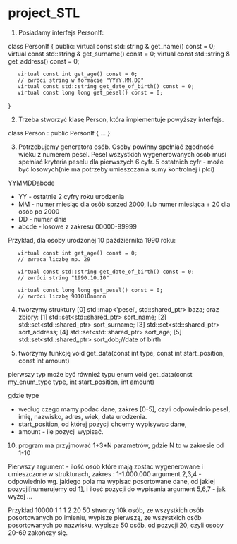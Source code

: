 # project_STL
1) Posiadamy interfejs PersonIf:

class PersonIf {
   public:
       virtual const std::string & get_name() const = 0;
       virtual const std::string & get_surname() const = 0;
       virtual const std::string & get_address() const = 0;

       virtual const int get_age() const = 0;
       // zwróci string w formacie "YYYY.MM.DD" 
       virtual const std::string get_date_of_birth() const = 0;
       virtual const long long get_pesel() const = 0;
}

2) Trzeba stworzyć klasę Person, która implementuje powyższy interfejs.

class Person : public PersonIf {
    ...
}

3) Potrzebujemy generatora osób. Osoby powinny spełniać zgodność wieku z numerem pesel.
Pesel wszystkich wygenerowanych osób musi spełniać kryteria peselu dla pierwszych 6 cyfr.
5 ostatnich cyfr - może być losowych(nie ma potrzeby umieszczania sumy kontrolnej i płci)

YYMMDDabcde 
- YY - ostatnie 2 cyfry roku urodzenia
- MM - numer miesiąc dla osób sprzed 2000, lub numer miesiąca + 20 dla osób po 2000
- DD - numer dnia
- abcde - losowe z zakresu 00000-99999

Przykład, dla osoby urodzonej 10 października 1990 roku:
       
       virtual const int get_age() const = 0;
       // zwraca liczbę np. 29
       
       virtual const std::string get_date_of_birth() const = 0;
       // zwróci string "1990.10.10"
       
       virtual const long long get_pesel() const = 0;
       // zwróci liczbę 901010nnnnn

4) tworzymy struktury
[0] std::map<'pesel', std::shared_ptr<Person>> baza;
oraz zbiory:
[1] std::set<std::shared_ptr<Person>> sort_name;
[2] std::set<std::shared_ptr<Person>> sort_surname;
[3] std::set<std::shared_ptr<Person>> sort_address;
[4] std::set<std::shared_ptr<Person>> sort_age;
[5] std::set<std::shared_ptr<Person>> sort_dob;//date of birth


5) tworzymy funkcję 
void get_data(const int type, const int start_position, const int amount)

pierwszy typ może być również typu enum
void get_data(const my_enum_type type, int start_position, int amount)


gdzie type 
- według czego mamy podac dane, zakres [0-5], czyli odpowiednio pesel, imię, nazwisko, adres, wiek, data urodzenia.
- start_position, od której pozycji chcemy wypisywac dane,
- amount - ile pozycji wypisać.


10) program ma przyjmować 1+3*N parametrów, gdzie N to w zakresie od 1-10

Pierwszy argument - ilość osób które mają zostac wygenerowane i umieszczone w strukturach, zakres : 1-1.000.000
argument 2,3,4 - odpowiednio wg. jakiego pola ma wypisac posortowane dane, od jakiej pozycji[numerujemy od 1], i ilosć pozycji do wypisania
argument 5,6,7 - jak wyżej
...


Przykład 
<program> 10000 1 1 1 2 20 50
stworzy 10k osób, 
ze wszystkich osób posortowanych po imieniu, wypisze pierwszą,
ze wszystkich osób posortowanych po nazwisku, wypisze 50 osób, od pozycji 20, czyli osoby 20-69
zakończy się.
